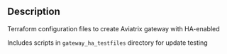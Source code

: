 Description
-----------
  Terraform configuration files to create Aviatrix gateway with HA-enabled

  Includes scripts in ```gateway_ha_testfiles``` directory for update testing
